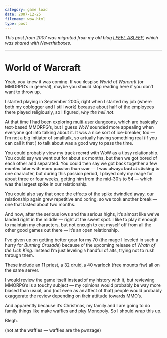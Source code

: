 ```yaml
---
category: game load
date: 2007-12-25
filename: wow.html
type: post
---
```


_This post from 2007 was migrated from my old blog [I FEEL
ASLEEP](https://ifeelasleep.wordpress.com/), which was shared with
Neverhitboxes._

---

# World of Warcraft

Yeah, you knew it was coming. If you despise _World of Warcraft_ (or MMORPG’s in
general), maybe you should stop reading here if you don’t want to throw up.

I started playing in September 2005, right when I started my job (where both my
coblogger and I still work) because about half of the employees there played
religiously, so I figured, _why the hell not_.

At that time I had been exploring [multi-user
dungeons](http://en.wikipedia.org/wiki/MUD), which are basically text-based
MMORPG’s, but I guess _WoW_ sounded more appealing when everyone got into
talking about it. It was a nice sort of ice-breaker, too — I’m not a big
initiator of smalltalk, so actually having something real (if you can call it
that ) to talk about was a good way to pass the time.

You could probably view my track record with WoW as a tipsy relationship. You
could say we went out for about six months, but then we got bored of each other
and separated. You could then say we got back together a few months later with
more passion than ever — I was always bad at sticking to one character, but
during this passion period, I played only my mage for about three or four weeks,
getting him from the mid-30’s to 54 — which was the largest spike in our
relationship.

You could also say that once the effects of the spike dwindled away, our
relationship again grew repetitive and boring, so we took another break — one
that lasted about two months.

And now, after the serious lows and the serious highs, it’s almost like we’ve
landed right in the middle — right at the sweet spot. I like to play it enough
to maintain my characters, but not enough to cut myself off from all the other
good games out there — it’s an open relationship.

I’ve given up on getting better gear for my 70 (the mage I leveled in such a
hurry for _Burning Crusade_) because of the upcoming release of _Wrath of the
Lich King_. Instead I’m just leveling a handful of alts, trying not to rush
through them.

These include an 11 priest, a 32 druid, a 40 warlock (free mounts ftw) all on
the same server.

I would review the game itself instead of my history with it, but reviewing
MMORPG’s is a touchy subject — my opinions would probably be way more biased
than usual, and (not even as an affect of that) people would probably exaggerate
the review depending on their attitude towards MMO’s.

And apparently because it’s Christmas, my family and I are going to do family
things like make waffles and play Monopoly. So I should wrap this up.

Blegh.

(not at the waffles — waffles are the pwnzage)
